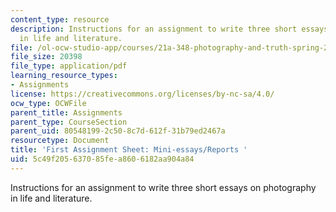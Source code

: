 ```yaml
---
content_type: resource
description: Instructions for an assignment to write three short essays on photography
  in life and literature.
file: /ol-ocw-studio-app/courses/21a-348-photography-and-truth-spring-2008/5c49f205637085fea8606182aa904a84_MIT21A_348S08_mini.pdf
file_size: 20398
file_type: application/pdf
learning_resource_types:
- Assignments
license: https://creativecommons.org/licenses/by-nc-sa/4.0/
ocw_type: OCWFile
parent_title: Assignments
parent_type: CourseSection
parent_uid: 80548199-2c50-8c7d-612f-31b79ed2467a
resourcetype: Document
title: 'First Assignment Sheet: Mini-essays/Reports '
uid: 5c49f205-6370-85fe-a860-6182aa904a84
---
```

Instructions for an assignment to write three short essays on photography in life and literature.
